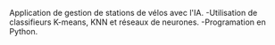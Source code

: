 Application de gestion  de stations de vélos avec l'IA.
-Utilisation de classifieurs K-means, KNN et réseaux de neurones.
-Programation en Python.
